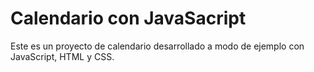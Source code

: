 # Calendario con JavaSacript

Este es un proyecto de calendario desarrollado a modo de ejemplo
con JavaScript, HTML y CSS. 